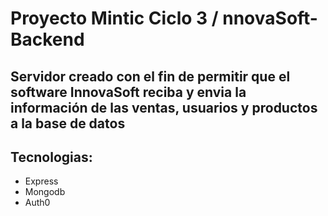 # Proyecto Mintic Ciclo 3 / nnovaSoft-Backend

## Servidor creado con el fin de permitir que el software InnovaSoft reciba y envia la información de las ventas, usuarios y productos a la base de datos

## Tecnologias:

- Express
- Mongodb
- Auth0
